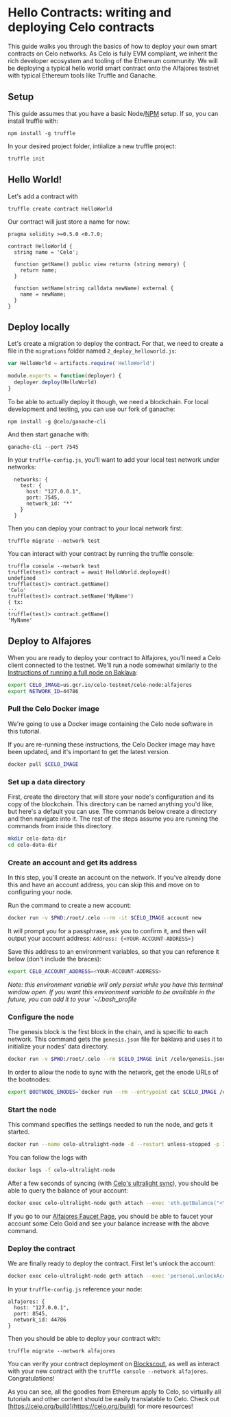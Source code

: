 # Hello Contracts: writing and deploying Celo contracts

This guide walks you through the basics of how to deploy your own smart contracts on Celo networks. As Celo is fully EVM compliant, we inherit the rich developer ecosystem and tooling of the Ethereum community. We will be deploying a typical hello world smart contract onto the Alfajores testnet with typical Ethereum tools like Truffle and Ganache.

## Setup

This guide assumes that you have a basic Node/[NPM](https://www.npmjs.com/get-npm) setup. If so, you can install truffle with:

```
npm install -g truffle
```

In your desired project folder, intiialize a new truffle project:

```
truffle init
```

## Hello World!

Let's add a contract with

```
truffle create contract HelloWorld
```

Our contract will just store a name for now:

```solidity
pragma solidity >=0.5.0 <0.7.0;

contract HelloWorld {
  string name = 'Celo';

  function getName() public view returns (string memory) {
    return name;
  }

  function setName(string calldata newName) external {
    name = newName;
  }
}
```

## Deploy locally

Let's create a migration to deploy the contract. For that, we need to create a file in the `migrations` folder named `2_deploy_helloworld.js`:

```javascript
var HelloWorld = artifacts.require('HelloWorld')

module.exports = function(deployer) {
  deployer.deploy(HelloWorld)
}
```

To be able to actually deploy it though, we need a blockchain. For local development and testing, you can use our fork of ganache:

```
npm install -g @celo/ganache-cli
```

And then start ganache with:

```
ganache-cli --port 7545
```

In your `truffle-config.js`, you'll want to add your local test network under networks:

```
  networks: {
    test: {
      host: "127.0.0.1",
      port: 7545,
      network_id: "*"
    }
  }
```

Then you can deploy your contract to your local network first:

```
truffle migrate --network test
```

You can interact with your contract by running the truffle console:

```
truffle console --network test
truffle(test)> contract = await HelloWorld.deployed()
undefined
truffle(test)> contract.getName()
'Celo'
truffle(test)> contract.setName('MyName')
{ tx:
...
truffle(test)> contract.getName()
'MyName'
```

## Deploy to Alfajores

When you are ready to deploy your contract to Alfajores, you'll need a Celo client connected to the testnet. We'll run a node somewhat similarly to the [Instructions of running a full node on Baklava](/getting-started/baklava-testnet/running-a-full-node):

```bash
export CELO_IMAGE=us.gcr.io/celo-testnet/celo-node:alfajores
export NETWORK_ID=44786
```

### Pull the Celo Docker image

We're going to use a Docker image containing the Celo node software in this tutorial.

If you are re-running these instructions, the Celo Docker image may have been updated, and it's important to get the latest version.

```bash
docker pull $CELO_IMAGE
```

### Set up a data directory

First, create the directory that will store your node's configuration and its copy of the blockchain. This directory can be named anything you'd like, but here's a default you can use. The commands below create a directory and then navigate into it. The rest of the steps assume you are running the commands from inside this directory.

```bash
mkdir celo-data-dir
cd celo-data-dir
```

### Create an account and get its address

In this step, you'll create an account on the network. If you've already done this and have an account address, you can skip this and move on to configuring your node.

Run the command to create a new account:

```bash
docker run -v $PWD:/root/.celo --rm -it $CELO_IMAGE account new
```

It will prompt you for a passphrase, ask you to confirm it, and then will output your account address: `Address: {<YOUR-ACCOUNT-ADDRESS>}`

Save this address to an environment variables, so that you can reference it below (don't include the braces):

```bash
export CELO_ACCOUNT_ADDRESS=<YOUR-ACCOUNT-ADDRESS>
```

_Note: this environment variable will only persist while you have this terminal window open. If you want this environment variable to be available in the future, you can add it to your `~/.bash_profile_

### Configure the node

The genesis block is the first block in the chain, and is specific to each network. This command gets the `genesis.json` file for baklava and uses it to initialize your nodes' data directory.

```bash
docker run -v $PWD:/root/.celo --rm $CELO_IMAGE init /celo/genesis.json
```

In order to allow the node to sync with the network, get the enode URLs of the bootnodes:

```bash
export BOOTNODE_ENODES=`docker run --rm --entrypoint cat $CELO_IMAGE /celo/bootnodes`
```

### Start the node

This command specifies the settings needed to run the node, and gets it started.

```bash
docker run --name celo-ultralight-node -d --restart unless-stopped -p 127.0.0.1:8545:8545 -v $PWD:/root/.celo $CELO_IMAGE --verbosity 3 --networkid $NETWORK_ID --syncmode lightest --rpc --rpcaddr 0.0.0.0 --rpcapi eth,net,web3,debug,admin,personal --etherbase $CELO_ACCOUNT_ADDRESS --bootnodes $BOOTNODE_ENODES --allow-insecure-unlock
```

You can follow the logs with

```bash
docker logs -f celo-ultralight-node
```

After a few seconds of syncing (with [Celo's ultralight sync](celo-codebase/protocol/consensus/ultralight-sync)), you should be able to query the balance of your account:

```bash
docker exec celo-ultralight-node geth attach --exec 'eth.getBalance("<YOUR-ACCOUNT-ADDRESS>")'
```

If you go to our [Alfajores Faucet Page](https://celo.org/build/faucet), you should be able to faucet your account some Celo Gold and see your balance increase with the above command.

### Deploy the contract

We are finally ready to deploy the contract. First let's unlock the account:

```bash
docker exec celo-ultralight-node geth attach --exec 'personal.unlockAccount("<YOUR-ACCOUNT-ADDRESS>", "<YOUR-ACCOUNT-PASSWORD>")'
```

In your `truffle-config.js` reference your node:

```
alfajores: {
  host: "127.0.0.1",
  port: 8545,
  network_id: 44786
}
```

Then you should be able to deploy your contract with:

```
truffle migrate --network alfajores
```

You can verify your contract deployment on [Blockscout](https://alfajores-blockscout.celo-testnet.org/), as well as interact with your new contract with the `truffle console --network alfajores`. Congratulations!

As you can see, all the goodies from Ethereum apply to Celo, so virtually all tutorials and other content should be easily translatable to Celo. Check out [https://celo.org/build](https://celo.org/build) for more resources!
